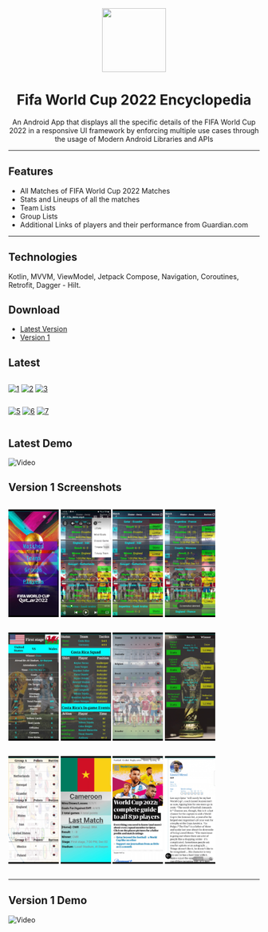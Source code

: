 <div align="center">
    <img src="./app/src/main/ic_launcher-playstore.png" width="128" height="128" style="display: block; margin: 0 auto"/>
    <h1>Fifa World Cup 2022 Encyclopedia</h1>
    <p>An Android App that displays all the specific details of the FIFA World Cup 2022 in a responsive UI framework by enforcing multiple use cases through the usage of Modern Android Libraries and APIs</p>
</div>

---

## Features

- All Matches of FIFA World Cup 2022 Matches
- Stats and Lineups of all the matches
- Team Lists
- Group Lists
- Additional Links of players and their performance from Guardian.com

---

## Technologies

Kotlin, MVVM, ViewModel, Jetpack Compose, Navigation, Coroutines, Retrofit, Dagger - Hilt.

## Download

- [Latest Version](https://github.com/mufratkarim/FIFA-World-Cup-2022-Encyclopedia/blob/main/apk/world-cup-2022.apk?raw=true)
- [Version 1](https://github.com/mufratkarim/World-Cup-2022-Tracker/raw/main/apk/fifa2022v1.apk?raw=true)

## Latest

<div style="width:100%; display:flex; justify-content:space-between;">

[<img src="https://github.com/mufratkarim/FIFA-World-Cup-2022-Encyclopedia/blob/main/images/update-ss1.jpg" width=20% alt="1">](https://github.com/mufratkarim/FIFA-World-Cup-2022-Encyclopedia/blob/main/images/Screenshot1.jpg)
[<img src="https://github.com/mufratkarim/FIFA-World-Cup-2022-Encyclopedia/blob/main/images/update-ss2.jpg" width=20% alt="2">](https://github.com/mufratkarim/FIFA-World-Cup-2022-Encyclopedia/blob/main/images/Screenshot2.jpg)
[<img src="https://github.com/mufratkarim/FIFA-World-Cup-2022-Encyclopedia/blob/main/images/update-ss3.jpg" width=20% alt="3">](https://github.com/mufratkarim/FIFA-World-Cup-2022-Encyclopedia/blob/main/images/Screenshot3.jpg)

</div>

<div style="width:100%; display:flex; justify-content:space-between;">

[<img src="https://github.com/mufratkarim/FIFA-World-Cup-2022-Encyclopedia/blob/main/images/update-ss4.jpg" width=20% alt="5">](https://github.com/mufratkarim/FIFA-World-Cup-2022-Encyclopedia/blob/main/images/Screenshot5.jpg)
[<img src="https://github.com/mufratkarim/FIFA-World-Cup-2022-Encyclopedia/blob/main/images/update-ss5.jpg" width=20% alt="6">](https://github.com/mufratkarim/FIFA-World-Cup-2022-Encyclopedia/blob/main/images/Screenshot6.jpg)
[<img src="https://github.com/mufratkarim/FIFA-World-Cup-2022-Encyclopedia/blob/main/images/update-ss6.jpg" width=20% alt="7">](https://github.com/mufratkarim/FIFA-World-Cup-2022-Encyclopedia/blob/main/images/Screenshot7.jpg)

</div>

## Latest Demo 

![Video](https://github.com/mufratkarim/FIFA-World-Cup-2022-Encyclopedia/blob/main/update-demo.gif)

## Version 1 Screenshots

<div style="width:100%; display:flex; justify-content:space-between;">

[<img src="https://github.com/mufratkarim/FIFA-World-Cup-2022-Encyclopedia/blob/main/images/Screenshot1.jpg" width=20% alt="1">](https://github.com/mufratkarim/FIFA-World-Cup-2022-Encyclopedia/blob/main/images/Screenshot1.jpg)
[<img src="https://github.com/mufratkarim/FIFA-World-Cup-2022-Encyclopedia/blob/main/images/Screenshot2.jpg" width=20% alt="2">](https://github.com/mufratkarim/FIFA-World-Cup-2022-Encyclopedia/blob/main/images/Screenshot2.jpg)
[<img src="https://github.com/mufratkarim/FIFA-World-Cup-2022-Encyclopedia/blob/main/images/Screenshot3.jpg" width=20% alt="3">](https://github.com/mufratkarim/FIFA-World-Cup-2022-Encyclopedia/blob/main/images/Screenshot3.jpg)
[<img src="https://github.com/mufratkarim/FIFA-World-Cup-2022-Encyclopedia/blob/main/images/Screenshot4.jpg" width=20% alt="4">](https://github.com/mufratkarim/FIFA-World-Cup-2022-Encyclopedia/blob/main/images/Screenshot4.jpg)

</div>

<div style="width:100%; display:flex; justify-content:space-between;">

[<img src="https://github.com/mufratkarim/FIFA-World-Cup-2022-Encyclopedia/blob/main/images/Screenshot5.jpg" width=20% alt="5">](https://github.com/mufratkarim/FIFA-World-Cup-2022-Encyclopedia/blob/main/images/Screenshot5.jpg)
[<img src="https://github.com/mufratkarim/FIFA-World-Cup-2022-Encyclopedia/blob/main/images/Screenshot6.jpg" width=20% alt="6">](https://github.com/mufratkarim/FIFA-World-Cup-2022-Encyclopedia/blob/main/images/Screenshot6.jpg)
[<img src="https://github.com/mufratkarim/FIFA-World-Cup-2022-Encyclopedia/blob/main/images/Screenshot7.jpg" width=20% alt="7">](https://github.com/mufratkarim/FIFA-World-Cup-2022-Encyclopedia/blob/main/images/Screenshot7.jpg)
[<img src="https://github.com/mufratkarim/FIFA-World-Cup-2022-Encyclopedia/blob/main/images/Screenshot8.jpg" width=20% alt="8">](https://github.com/mufratkarim/FIFA-World-Cup-2022-Encyclopedia/blob/main/images/Screenshot8.jpg)

</div>

<div style="width:100%; display:flex; justify-content:space-between;">

[<img src="https://github.com/mufratkarim/FIFA-World-Cup-2022-Encyclopedia/blob/main/images/Screenshot9.jpg" width=20% alt="9">](https://github.com/mufratkarim/FIFA-World-Cup-2022-Encyclopedia/blob/main/images/Screenshot9.jpg)
[<img src="https://github.com/mufratkarim/FIFA-World-Cup-2022-Encyclopedia/blob/main/images/Screenshot10.jpg" width=20% alt="10">](https://github.com/mufratkarim/FIFA-World-Cup-2022-Encyclopedia/blob/main/images/Screenshot10.jpg)
[<img src="https://github.com/mufratkarim/FIFA-World-Cup-2022-Encyclopedia/blob/main/images/Screenshot11.jpg" width=20% alt="11">](https://github.com/mufratkarim/FIFA-World-Cup-2022-Encyclopedia/blob/main/images/Screenshot11.jpg)
[<img src="https://github.com/mufratkarim/FIFA-World-Cup-2022-Encyclopedia/blob/main/images/Screenshot12.jpg" width=20% alt="12">](https://github.com/mufratkarim/FIFA-World-Cup-2022-Encyclopedia/blob/main/images/Screenshot12.jpg)

</div>

---

## Version 1 Demo 

![Video](https://github.com/mufratkarim/FIFA-World-Cup-2022-Encyclopedia/blob/main/fifa_app_demo.gif)

